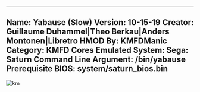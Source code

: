 -----------------------
Name: Yabause (Slow)
Version: 10-15-19
Creator: Guillaume Duhammel|Theo Berkau|Anders Montonen|Libretro
HMOD By: KMFDManic
Category: KMFD Cores
Emulated System: Sega: Saturn
Command Line Argument: /bin/yabause
Prerequisite BIOS: system/saturn_bios.bin
-----------------------
![km](https://i.imgur.com/UI86bDE.png)
